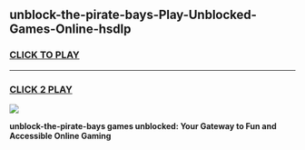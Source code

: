 
## unblock-the-pirate-bays-Play-Unblocked-Games-Online-hsdlp
<h3>
<a href="https://premium76.site?title=unblock-the-pirate-bays&ref=25A">CLICK TO PLAY</a></h3>
<hr>

<h3>
<a href="https://premium76.site?title=unblock-the-pirate-bays&ref=25A">CLICK 2 PLAY</a>
  
</h3>

<a href="https://premium76.site?title=unblock-the-pirate-bays&ref=25A"><img src="https://clearcache.store/games.png"></a>


**unblock-the-pirate-bays games unblocked: Your Gateway to Fun and Accessible Online Gaming**
